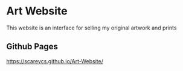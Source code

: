 <h1>Art Website</h1>

This website is an interface for selling my original artwork and prints

<h2>Github Pages</h2>

https://scareycs.github.io/Art-Website/
